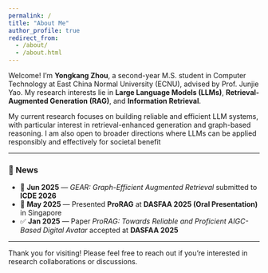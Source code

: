 ```yaml
---
permalink: /
title: "About Me"
author_profile: true
redirect_from: 
  - /about/
  - /about.html
---
```


Welcome! I’m **Yongkang Zhou**, a second-year M.S. student in Computer Technology at East China Normal University (ECNU), advised by Prof. Junjie Yao. My research interests lie in **Large Language Models (LLMs)**, **Retrieval-Augmented Generation (RAG)**, and **Information Retrieval**.

My current research focuses on building reliable and efficient LLM systems, with particular interest in retrieval-enhanced
generation and graph-based reasoning. I am also open to broader directions where LLMs can be applied responsibly and
effectively for societal benefit

---


### 📰 News

- 📄 **Jun 2025** — *GEAR: Graph-Efficient Augmented Retrieval* submitted to **ICDE 2026**
- 🎤 **May 2025** — Presented **ProRAG** at **DASFAA 2025 (Oral Presentation)** in Singapore
- ✅ **Jan 2025** — Paper *ProRAG: Towards Reliable and Proficient AIGC-Based Digital Avatar* accepted at **DASFAA 2025**

---

Thank you for visiting! Please feel free to reach out if you’re interested in research collaborations or discussions.
